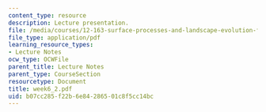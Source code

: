 ```yaml
---
content_type: resource
description: Lecture presentation.
file: /media/courses/12-163-surface-processes-and-landscape-evolution-fall-2004/b07cc285f22b6e84286501c8f5cc14bc_week6_2.pdf
file_type: application/pdf
learning_resource_types:
- Lecture Notes
ocw_type: OCWFile
parent_title: Lecture Notes
parent_type: CourseSection
resourcetype: Document
title: week6_2.pdf
uid: b07cc285-f22b-6e84-2865-01c8f5cc14bc
---
```

